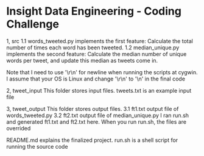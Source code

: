 Insight Data Engineering - Coding Challenge
===========================================================

1, src
1.1 words_tweeted.py implements the first feature: Calculate the total number of times each word has been tweeted.
1.2 median_unique.py implements the second feature: Calculate the median number of unique words per tweet, and update this median as tweets come in.

Note that I need to use '\r\n' for newline when running the scripts at cygwin. I assume that your OS is Linux and change '\r\n' to '\n' in the final code

2, tweet_input
This folder stores input files. tweets.txt is an example input file


3, tweet_output
This folder stores output files. 
3.1 ft1.txt output file of words_tweeted.py
3.2 ft2.txt output file of median_unique.py
I ran run.sh and generated ft1.txt and ft2.txt here. When you run run.sh, the files are overrided

README.md explains the finalized project. run.sh is a shell script for running the source code